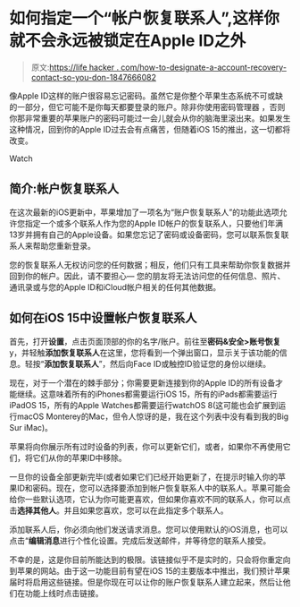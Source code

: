 # 如何指定一个“帐户恢复联系人”,这样你就不会永远被锁定在Apple ID之外

> 原文:[https://life hacker . com/how-to-designate-a-account-recovery-contact-so-you-don-1847666082](https://lifehacker.com/how-to-designate-an-account-recovery-contact-so-you-don-1847666082)

像Apple ID这样的账户很容易忘记密码。虽然它是你整个苹果生态系统不可或缺的一部分，但它可能不是你每天都要登录的账户。除非你使用密码管理器 ，否则你那非常重要的苹果账户的密码可能过一会儿就会从你的脑海里滚出来。如果发生这种情况，回到你的Apple ID过去会有点痛苦，但随着iOS 15的推出，这一切都将改变。

Watch

## 简介:帐户恢复联系人

在这次最新的iOS更新中，苹果增加了一项名为“账户恢复联系人”的功能此选项允许您指定一个或多个联系人作为您的Apple ID帐户的恢复联系人，只要他们年满13岁并拥有自己的Apple设备。如果您忘记了密码或设备密码，您可以联系恢复联系人来帮助您重新登录。

您的恢复联系人无权访问您的任何数据；相反，他们只有工具来帮助你恢复数据并回到你的帐户。因此，请不要担心— 您的朋友将无法访问您的任何信息、照片、通讯录或与您的Apple ID和iCloud帐户相关的任何其他数据。

## 如何在iOS 15中设置帐户恢复联系人

首先，打开**设置**，点击页面顶部的你的名字/账户。前往至**密码&安全>账号恢复** y，并轻触**添加恢复联系人**在这里，您将看到一个弹出窗口，显示关于该功能的信息。轻按“**添加恢复联系人**”，然后向Face ID或触控ID验证您的身份以继续。

现在，对于一个潜在的棘手部分；你需要更新连接到你的Apple ID的所有设备才能继续。这意味着所有的iPhones都需要运行iOS 15，所有的iPads都需要运行iPadOS 15，所有的Apple Watches都需要运行watchOS 8(这可能也会扩展到运行macOS Monterey的Mac，但令人惊讶的是，我在这个列表中没有看到我的Big Sur iMac)。

苹果将向你展示所有过时设备的列表，你可以更新它们，或者，如果你不再使用它们，将它们从你的苹果ID中移除。

一旦你的设备全部更新完毕(或者如果它们已经开始更新了，在提示时输入你的苹果ID和密码。现在，您可以选择要添加到帐户恢复联系人中的联系人。苹果可能会给你一些默认选项，它认为你可能更喜欢，但如果你喜欢不同的联系人，你可以点击**选择其他人**。并且如果您喜欢，您可以在此指定多个联系人。

添加联系人后，你必须向他们发送请求消息。您可以使用默认的iOS消息，也可以点击“**编辑消息**进行个性化设置。完成后发送邮件，并等待您的联系人接受。

不幸的是，这是你目前所能达到的极限。该链接似乎不是实时的，只会将你重定向到苹果的网站。由于这一功能目前有望在iOS 15的主要版本中推出，我们预计苹果届时将启用这些链接。但是你现在可以让你的账户恢复联系人建立起来，然后让他们在功能上线时点击链接。
